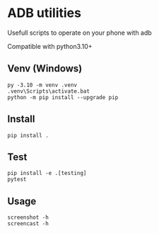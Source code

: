 # ADB utilities 

Usefull scripts to operate on your phone with adb

Compatible with python3.10+

## Venv (Windows)

```
py -3.10 -m venv .venv
.venv\Scripts\activate.bat
python -m pip install --upgrade pip
```

## Install

```
pip install .
```

## Test

```
pip install -e .[testing]
pytest
```

## Usage

```
screenshot -h
screencast -h
```